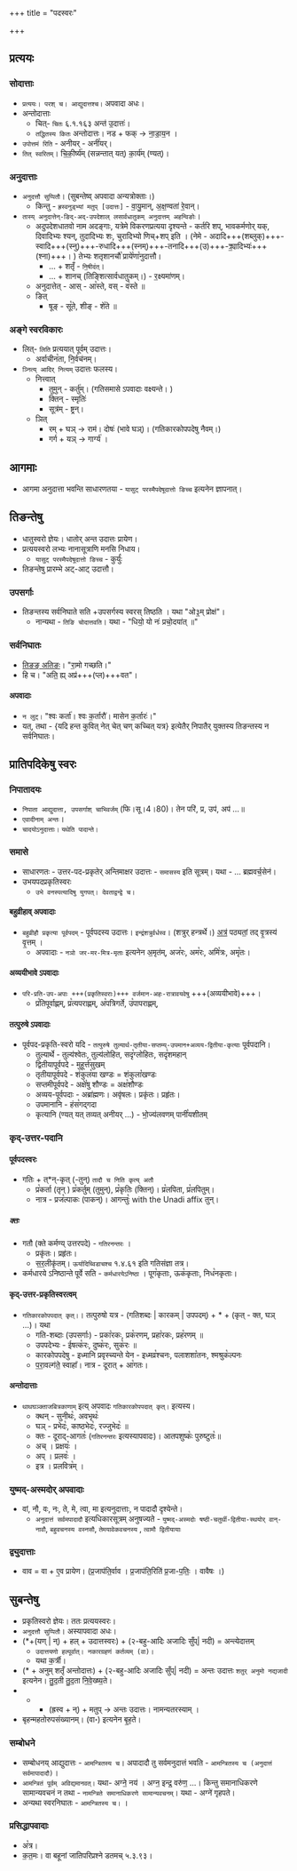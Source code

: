 +++
title = "पदस्वरः"

+++

## प्रत्ययः
### सोदात्ताः
- `प्रत्ययः। परश् च। आद्युदात्तश्च।` अपवादा अधः।
- अन्तोदात्ताः
  - चित्- `चितः` ६.१.१६३ अन्त॑ उ॒दात्तः॑।
  - `तद्धितस्य कितः` अन्तोदात्तः।  नड + फक् → ना॒डा॒य॒न ।
- `उपोत्तमं रिति` - अनीयर् - अनी꣡यर्।
- `तित् स्वरितम्`। चि॒की॒र्ष्य॑म् (सन्नन्तात् यत्) का॒र्य॑म् (ण्यत्)।

### अनुदात्ताः
- `अनुदत्तौ सुप्पितौ`। (सुबन्तेष्व् अपवादा अन्यत्रोक्ताः।)
  - किन्तु - `ह्रस्वनुड्भ्यां मतुप् [उदात्तः]` - वा॒यु॒मान्, अ॒क्ष॒ण्वता॑ रे॒वान्।
- `तास्य् अनुदात्तेन्-ङिद्-अद्-उपदेशाल् लसार्वधातुकम् अनुदात्तम् अहन्विङोः`।
  - अदुपदेशधातवो नाम अदङ्गाः, यत्रेमे विकरणप्रत्यया दृश्यन्ते - कर्तरि शप्, भावकर्मणोर् यक्, दिवादिभ्यः श्यन्, तुदादिभ्यः शः, चुरादिभ्यो णिच्+शप् इति । (नेमे - अदादि+++(शब्लुक्)+++-स्वादि+++(स्नु)+++-रुधादि+++(स्नम्)+++-तनादि+++(उ)+++-क्र्या॒दिभ्यः॑+++(श्ना)+++। ) तेभ्यः शतृशानचौ꣡ प्राये꣡णा꣡नुदात्तौ।
    - … + शतृँ - `नि॒षीद॑त्`।
    - … + शानच् (तिङ्शित्सार्वधातुकम्।) - र॒क्ष्यमा॑णम्। 
  - अनुदात्तेत् - आस् - आ꣡स्ते, वस् - व꣡स्ते ॥ 
  - ङित् 
    - षूङ् - सू꣡ते, शीङ् - शे꣡ते ॥

### अङ्गे स्वरविकारः
- लित्- `लिति` प्रत्ययात् पूर्वम् उदात्तः। 
  - अर्वाचीन꣡ता, नि॒र्वच॑नम्।
- `ञ्नित्य् आदिर् नित्यम्` उदात्तः फलस्य। 
  - नित्त्वात् 
    - तुमुन्  - कर्तु॑म्। (गतिसमासे ऽपवादाः वक्ष्यन्ते। )
    - क्तिन् - स्मृतिः॑
    - सूत्र॑म् - ष्ट्रन्।
  - ञित् 
    - रम् + घञ् → राम॑। दोषः॑ (भावे घञ्)। (गतिकारकोपपदेषु नैवम्।)
    - गर्ग + यञ् → गार्ग्य॑ ।


## आगमाः
- आगमा अनुदात्ता भवन्ति साधारणतया - `यासुट् परस्मैपदेषूदात्तो ङिच्च` इत्यनेन ज्ञापनात्।

## तिङन्तेषु
- धातुस्वरो ज्ञेयः। धातोर् अन्त उदात्तः प्रायेण।
- प्रत्ययस्वरो लभ्यः नानासूत्राणि मनसि निधाय।
  - `यासुट् परस्मैपदेषूदात्तो ङिच्च` - कुर्युः꣡
- तिङन्तेषु प्रारम्भे अट्-आट् उदात्तौ।

### उपसर्गाः
- तिङन्तस्य सर्वनिघाते सति +उपसर्गस्य स्वरस् तिष्ठति । यथा "ओ३॒म् प्रोक्ष॑"।  
  - नान्यथा - `तिङि चोदात्तवति`। यथा - "धियो॒ यो नः॑ प्रचो॒दया॑त् ॥"

### सर्वनिघातः
- [तिङङ् अतिङः](https://ashtadhyayi.github.io//sutra-details/?sutra=8.1.28)। "रा॒मो गच्छति।"
- हि च। "अति॒ ह्य् अप्र॑+++(प्ल)+++वत"।

#### अपवादाः
- `न लुट्।` "श्वः कर्ता॑। श्वः क॒र्तारौ॑। मासेन क॒र्तारः॑।"
- यत्, तथा - {यदि हन्त कुवित् नेत् चेत् चण् कच्चित् यत्र} इत्येतैर् निपातैर् युक्तस्य तिङन्तस्य न सर्वनिघातः।

## प्रातिपदिकेषु स्वरः
### निपातादयः
- `निपाता आद्युदात्ता, उपसर्गाश् चाभिवर्जम्` (फि।सू।4।80)। तेन परि॑, प्र, उप॑, अप॑ …॥
- `एवादीनाम् अन्तः`। 
- `चादयोऽनुदात्ताः।` `यथेति पादान्ते।` 

### समासे
- साधारणतः - उत्तर-पद-प्रकृतेर् अन्तिमाक्षर उदात्तः - `समासस्य` इति सूत्रम्। यथा - … ब्रह्मवर्च॒सेन॑।
- उभयपदप्रकृतिस्वरः
  - `उभे वनस्पत्यादिषु युगपत्। देवताद्वन्द्वे च।`
  
#### बहुव्रीहाव् अपवादाः
- `बहुव्रीहौ प्रकृत्या पूर्वपदम्` - पूर्वपदस्य उदात्तः। `इन्द्र॑शत्रुर्वर्धस्व`। (शत्रुर् हन्त्रर्थे।) [अत्र॑](/vedAH_yajuH/taittirIyam/saMhitA/sarva-prastutiH/2/5/) पठ्यतां॒ तद् वृ॒त्रस्य॑ वृ॒त्तम् ।
  - अपवादाः - `नञो जर-मर-मित्र-मृताः` इत्यनेन अ॒मृत॑म्, अज꣡रः, अम꣡रः, अमि꣡त्रः, अमृ꣡तः।

#### अव्ययीभावे ऽपवादाः
- `परि-प्रति-उप-अपाः +++(प्रकृतिस्वराः)+++ वर्जमान-अहः-रात्रावयवेषु` +++(अव्ययीभावे)+++।
  - प्र꣡तिपूर्वाह्णम्, प्र꣡त्यपराह्णम्, अ꣡पत्रिगर्ते, उ꣡पापराह्णम्,
  
#### तत्पुरुषे ऽपवादाः
- पूर्वपद-प्रकृति-स्वरो यदि - `तत्पुरुषे तुल्यार्थ-तृतीया-सप्तम्य्-उपमान+अव्यय-द्वितीया-कृत्याः` पूर्वपदानि।
  - तुल्यार्थे - तुल्य॑श्वेतः, तुल्य॑लोहित, सदृ꣡ग्लोहितः, सदृ꣡शमहान्
  - द्वितीयापूर्वपदे - मुहूर्त्त꣡सुखम्
  - तृतीयापूर्वपदे - शंकुल꣡या खण्डः = शंकुला꣡खण्डः
  - सप्तमीपूर्वपदे - अक्षे꣡षु शौण्डः = अक्ष꣡शौण्डः
  - अव्यय-पूर्वपदाः - अब्रा॑ह्मणः। अवृ॑षलः। प्रकृ॑तः। प्रहृ॑तः।
  - उपमानानि - हंस꣡गद्गदा
  - कृत्यानि (ण्यत् यत् तव्यत् अनीयर् …) - भो॒ज्य॑लवणम् पानी꣡यशीतम्
  
### कृद्-उत्तर-पदानि
#### पूर्वपदस्वरः
- गतिः + त्*न्-कृत् (-तुन्) `तादौ च निति कृत्य् अतौ`
  - प्र꣡कर्ता (तृन् ) प्र꣡कर्तुम् (तुमुन्), प्र꣡कृतिः (क्तिन्)।  प्र꣡लपिता, प्र꣡लपितुम्। 
  - नात्र - प्रज꣡ल्पाकः (पाकन्)। आगन्तुः꣡ with the Unadi affix तुन्।

##### क्तः
- गतौ (क्ते कर्मण्य् उत्तरपदे) - `गतिरनन्तरः` । 
  - प्रकृ॑तः। प्रहृ॑तः।
  - स॒र॒लीकृ॑तम्। `ऊर्यादिच्विडाचश्च` १.४.६१ इति गतिसंज्ञा तत्र।
- कर्मधारये ऽनिष्ठान्ते पूर्वे सति - `कर्मधारयेऽनिष्ठा` ।  पूग꣡कृताः, ऊक꣡कृताः, निध꣡नकृताः।



#### कृद्-उत्तर-प्रकृतिस्वरत्वम् 
- `गतिकारकोपपदात् कृत्।`। तत्पुरुषो यत्र - (गतिशब्दः | कारकम् | उपपदम्) + * + (कृत् - क्त, घञ् …)। यथा
  - गति-शब्दाः (उपसर्गाः) - प्रका꣡रकः, प्रक꣡रणम्, प्रहा꣡रकः, प्रह꣡रणम् ॥
  - उपपदेभ्यः - ईषत्क꣡रः, दुष्क꣡रः, सुक꣡रः ॥
  - कारकोपपदेषु - इध्मानि प्रवृस्च्यन्ते येन - इध्मव्र꣡श्चनः, पलाशशा꣡तनः, श्मश्रुक꣡ल्पनः
  - प॒रा॒वल्ग॑ते॒ स्वाहा᳚। नात्र - दूरात् + आ꣡गतः। 

#### अन्तोदात्ताः
- `थाथघञ्क्ताजबित्रकाणाम्` इत्य् अपवादः `गतिकारकोपपदात् कृत्।` इत्यस्य।
  - क्थन् -  सुनीथः꣡, अवभृथः꣡
  - घञ् - प्रभेदः꣡, काष्ठभेदः꣡, रज्जुभेदः꣡ ॥
  - क्तः - दूराद्-आगतः꣡ (`गतिरनन्तरः` इत्यस्यापवादः)। आतपशुष्कः꣡ पुरुष्टुतः꣡॥
  - अच् । प्रक्षयः꣡ ।
  - अप् । प्रलवः꣡ ।
  - इत्र । प्रलवित्र꣡म् ।


### युष्मद्-अस्मदोर् अपवादाः
- वां, नौ, वः, नः, ते, मे, त्वा, मा इत्यनुदात्ताः, न पादादौ दृश्येन्ते।
  - `अनुदात्तं सर्वमपादादौ` इत्यधिकारसूत्रम् अनुषज्यते - `युष्मद्-अस्मदोः षष्ठी-चतुर्थी-द्वितीया-स्थयोर् वान्-नावौ`, `बहुवचनस्य वस्नसौ`, `तेमयावेकवचनस्य` , `त्वामौ द्वितीयायाः`

### द्व्युदात्ताः
- वाव = वा + ए॒व प्रायेण।  (प्र॒जाप॑ति॒र्वाव । प्र॒जाप॑ति॒रिति॑ प्र॒जा-प॒तिः॒ । वावैषः ।)

## सुबन्तेषु
- प्रकृतिस्वरो ज्ञेयः। ततः प्रत्ययस्वरः। 
- `अनुदत्तौ सुप्पितौ`। अस्यापवादा अधः।
- (*+(यण् | न्) + हल् + उदात्तस्वरः) +  (२-बहु-आदिः अजादिः सुँप्| नदी) = अन्त्येदात्तम् 
  - `उदात्तयणो हल्पूर्वात्। नकारग्रहणं कर्तव्यम् (वा)।` 
  - यथा क॒र्त्री।
- (* + अनुम् शतृँ अन्तोदात्तः) + (२-बहु-आदिः अजादिः सुँप्| नदी) = अन्तः उदात्तः `शतुर् अनुमो नद्यजादी` इत्यनेन। तु॒द॒ती तु॒द॒ता नि॒वे॒ख्ष्य॒ते। 
- * +  (ह्रस्व +  न्) + मतुप् → अन्तः उदात्तः। नामन्यतरस्याम् ।
- बृहन्महतोरुपसंख्यानम्। (वा॰) इत्यनेन बृ॒ह॒ते।

### सम्बोधने
- सम्बोधनय् आद्युदात्तः - `आमन्त्रितस्य च`। अपादादौ तु सर्वमनुदात्तं भवति - `आमन्त्रितस्य च (अनुदात्तं सर्वमापादादौ)`।
- `आमन्त्रितं पूर्वम् अविद्यमानवत्।` यथा- अग्ने॒ नय॑ । अग्न॒ इन्द्र॒ वरु॑ण॒ …। किन्तु समानाधिकरणे सामान्यवचनं न तथा - `नामन्त्रिते समानाधिकरणे सामान्यवचनम्`। यथा - अग्ने॑ गृहपते।
- अन्यथा स्वरनिघातः - `आमन्त्रितस्य च।` ।

### प्रसिद्धापवादाः
- अ꣡त्र।
- क॒त॒मः। वा बहूनां जातिपरिप्रश्ने डतमच् ५.३.९३।
